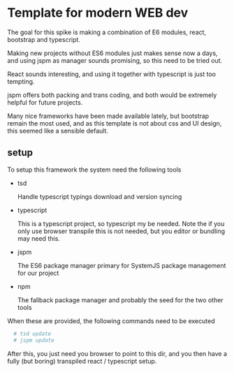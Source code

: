 # Template for modern WEB dev

The goal for this spike is making a combination of E6 modules, react, bootstrap and typescript.

Making new projects without ES6 modules just makes sense now a days, and using jspm as
manager sounds promising, so this need to be tried out.

React sounds interesting, and using it together with typescript is just too tempting.

jspm offers both packing and trans coding, and both would be extremely helpful for future projects.

Many nice frameworks have been made available lately, but bootstrap remain the most
used, and as this template is not about css and UI design, this seemed like a sensible
default.

## setup

To setup this framework the system need the following tools

 * tsd

   Handle typescript typings download and version syncing

 * typescript

   This is a typescript project, so typescript my be needed. Note the if you only use browser transpile this is not needed, but you editor or bundling may need this.

 * jspm

   The ES6 package manager primary for SystemJS package management for our project

 * npm

   The fallback package manager and probably the seed for the two other tools

When these are provided, the following commands need to be executed

```bash
  # tsd update
  # jspm update
```

After this, you just need you browser to point to this dir, and you then have a fully (but boring) transpiled react / typescript setup.